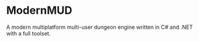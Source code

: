 ModernMUD
=========

A modern multiplatform multi-user dungeon engine written in C# and .NET with a full toolset.
